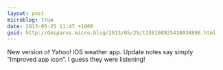 ```yaml
---
layout: post
microblog: true
date: 2013-05-25 11:47 +1000
guid: http://desparoz.micro.blog/2013/05/25/t338108925410938880.html
---
```

New version of Yahoo! iOS weather app. Update notes say simply “Improved app icon”. I guess they were listening!
